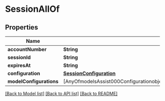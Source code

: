 # SessionAllOf

## Properties
Name | Type | Description | Notes
------------ | ------------- | ------------- | -------------
**accountNumber** | **String** |  | 
**sessionId** | **String** |  | 
**expiresAt** | **String** |  | 
**configuration** | [**SessionConfiguration**](SessionConfiguration.md) |  | 
**modelConfigurations** | [AnyOfmodelsAssist000ConfigurationobjectmodelsTranslate000ConfigurationmodelsCode000ConfigurationmodelsWhisper000ConfigurationmodelsPassthroughOpenai000Configuration] |  | 

[[Back to Model list]](../README.md#documentation-for-models) [[Back to API list]](../README.md#documentation-for-api-endpoints) [[Back to README]](../README.md)


